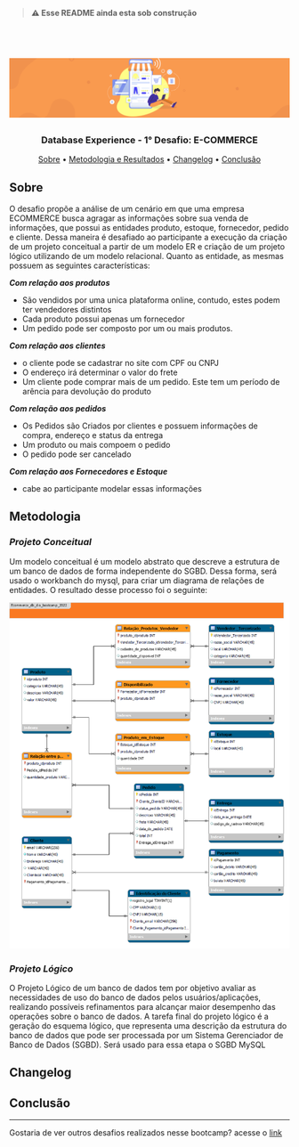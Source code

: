 > <B>⚠️ Esse README ainda esta sob construção</B>

<h1 align="center">
<h1 align="center">
  <br>
  <img src="https://github.com/CatarinaRRF/bootcamp_database_experience_DIO/blob/e5b0f498d8a7e3384bf2464cbfbc3c4d0bb917be/Desafio-ECOMMERCE/media/banner_ecommerce.png" alt="logo" >
</h1>

<h3 align="center"> Database Experience - 1° Desafio: E-COMMERCE</h3>

</p>

<p align="center">
  <a href="#sobre">Sobre</a> •
  <a href="#metodologia">Metodologia e Resultados</a> •
  <a href="#changelog">Changelog</a> •
  <a href="#conclusão">Conclusão</a> 

## Sobre 
O desafio propõe a análise de um cenário em que uma empresa ECOMMERCE busca agragar as informações sobre sua venda de informações, que possui as entidades produto, estoque, fornecedor, pedido e cliente. Dessa maneira é desafiado ao participante a execução da criação de um projeto conceitual a partir de um modelo ER e criação de um projeto lógico utilizando de um modelo relacional. Quanto as entidade, as mesmas possuem as seguintes características:

<b><i>Com relação aos produtos</i></b> 
* São vendidos por uma unica plataforma online, contudo, estes podem ter vendedores distintos
* Cada produto possui apenas um fornecedor 
* Um pedido pode ser composto por um ou mais produtos.

<b><i>Com relação aos clientes</i></b> 
* o cliente pode se cadastrar no site com CPF ou CNPJ 
* O endereço irá determinar o valor do frete
* Um cliente pode comprar mais de um pedido. Este tem um período de arência para devolução do produto
  
<b><i>Com relação aos pedidos</i></b> 
* Os Pedidos são Criados por clientes e possuem informações de compra, endereço e status da entrega
* Um produto ou mais compoem o pedido
* O pedido pode ser cancelado

<b><i>Com relação aos Fornecedores e Estoque</i></b> 
* cabe ao participante modelar essas informações

## Metodologia
### <i>Projeto Conceitual</i>
Um modelo conceitual é um modelo abstrato que descreve a estrutura de um banco de dados de forma independente do SGBD. Dessa forma, será usado o workbanch do mysql, para criar um diagrama de relações de entidades. O resultado desse processo foi o seguinte:

<img src='https://github.com/CatarinaRRF/bootcamp_database_experience_DIO/blob/3c156c5ccfcdcd1139fdb5345c43cd17a3c2e726/Desafio-ECOMMERCE/media/projeto_conceitual_db_ecommerce.png'>

### <i>Projeto Lógico</i>
O Projeto Lógico de um banco de dados tem por objetivo avaliar as necessidades de uso do banco de dados pelos usuários/aplicações, realizando possíveis refinamentos para alcançar maior desempenho das operações sobre o banco de dados. A tarefa final do projeto lógico é a geração do esquema lógico, que representa uma descrição da estrutura do banco de dados que pode ser processada por um Sistema Gerenciador de Banco de Dados (SGBD). Será usado para essa etapa o SGBD MySQL

## Changelog

## Conclusão

<hr>
Gostaria de ver outros desafios realizados nesse bootcamp? acesse o <a href='https://github.com/CatarinaRRF/bootcamp_database_experience_DIO'>link</a>
